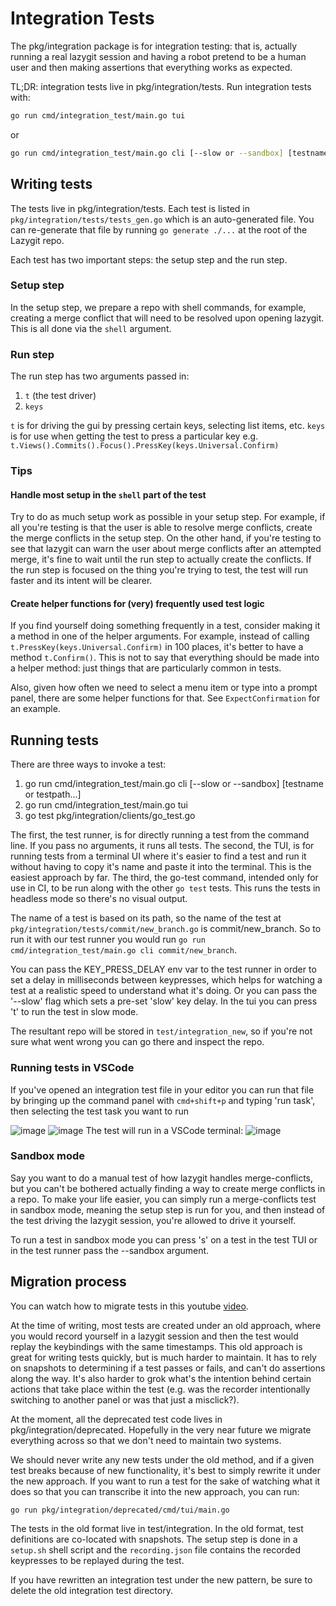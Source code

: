 # Integration Tests

The pkg/integration package is for integration testing: that is, actually running a real lazygit session and having a robot pretend to be a human user and then making assertions that everything works as expected.

TL;DR: integration tests live in pkg/integration/tests. Run integration tests with:

```sh
go run cmd/integration_test/main.go tui
```

or

```sh
go run cmd/integration_test/main.go cli [--slow or --sandbox] [testname or testpath...]
```

## Writing tests

The tests live in pkg/integration/tests. Each test is listed in `pkg/integration/tests/tests_gen.go` which is an auto-generated file. You can re-generate that file by running `go generate ./...` at the root of the Lazygit repo.

Each test has two important steps: the setup step and the run step.

### Setup step

In the setup step, we prepare a repo with shell commands, for example, creating a merge conflict that will need to be resolved upon opening lazygit. This is all done via the `shell` argument.

### Run step

The run step has two arguments passed in:

1. `t` (the test driver)
2. `keys`

`t` is for driving the gui by pressing certain keys, selecting list items, etc.
`keys` is for use when getting the test to press a particular key e.g. `t.Views().Commits().Focus().PressKey(keys.Universal.Confirm)`

### Tips

#### Handle most setup in the `shell` part of the test

Try to do as much setup work as possible in your setup step. For example, if all you're testing is that the user is able to resolve merge conflicts, create the merge conflicts in the setup step. On the other hand, if you're testing to see that lazygit can warn the user about merge conflicts after an attempted merge, it's fine to wait until the run step to actually create the conflicts. If the run step is focused on the thing you're trying to test, the test will run faster and its intent will be clearer.

#### Create helper functions for (very) frequently used test logic

If you find yourself doing something frequently in a test, consider making it a method in one of the helper arguments. For example, instead of calling `t.PressKey(keys.Universal.Confirm)` in 100 places, it's better to have a method `t.Confirm()`. This is not to say that everything should be made into a helper method: just things that are particularly common in tests.

Also, given how often we need to select a menu item or type into a prompt panel, there are some helper functions for that. See `ExpectConfirmation` for an example.

## Running tests

There are three ways to invoke a test:

1. go run cmd/integration_test/main.go cli [--slow or --sandbox] [testname or testpath...]
2. go run cmd/integration_test/main.go tui
3. go test pkg/integration/clients/go_test.go

The first, the test runner, is for directly running a test from the command line. If you pass no arguments, it runs all tests.
The second, the TUI, is for running tests from a terminal UI where it's easier to find a test and run it without having to copy it's name and paste it into the terminal. This is the easiest approach by far.
The third, the go-test command, intended only for use in CI, to be run along with the other `go test` tests. This runs the tests in headless mode so there's no visual output.

The name of a test is based on its path, so the name of the test at `pkg/integration/tests/commit/new_branch.go` is commit/new_branch. So to run it with our test runner you would run `go run cmd/integration_test/main.go cli commit/new_branch`.

You can pass the KEY_PRESS_DELAY env var to the test runner in order to set a delay in milliseconds between keypresses, which helps for watching a test at a realistic speed to understand what it's doing. Or you can pass the '--slow' flag which sets a pre-set 'slow' key delay. In the tui you can press 't' to run the test in slow mode.

The resultant repo will be stored in `test/integration_new`, so if you're not sure what went wrong you can go there and inspect the repo.

### Running tests in VSCode

If you've opened an integration test file in your editor you can run that file by bringing up the command panel with `cmd+shift+p` and typing 'run task', then selecting the test task you want to run

![image](https://user-images.githubusercontent.com/8456633/201500427-b86e129f-5f35-4d55-b7bd-fff5d8e4a04e.png)
![image](https://user-images.githubusercontent.com/8456633/201500431-903deb8c-c210-4054-8514-ab7088c7a839.png)
The test will run in a VSCode terminal:
![image](https://user-images.githubusercontent.com/8456633/201500446-b87abf11-9653-438f-8a9a-e0bf8abdb7ee.png)

### Sandbox mode

Say you want to do a manual test of how lazygit handles merge-conflicts, but you can't be bothered actually finding a way to create merge conflicts in a repo. To make your life easier, you can simply run a merge-conflicts test in sandbox mode, meaning the setup step is run for you, and then instead of the test driving the lazygit session, you're allowed to drive it yourself.

To run a test in sandbox mode you can press 's' on a test in the test TUI or in the test runner pass the --sandbox argument.

## Migration process

You can watch how to migrate tests in this youtube [video](https://youtu.be/cJtOJu6-HcA).

At the time of writing, most tests are created under an old approach, where you would record yourself in a lazygit session and then the test would replay the keybindings with the same timestamps. This old approach is great for writing tests quickly, but is much harder to maintain. It has to rely on snapshots to determining if a test passes or fails, and can't do assertions along the way. It's also harder to grok what's the intention behind certain actions that take place within the test (e.g. was the recorder intentionally switching to another panel or was that just a misclick?).

At the moment, all the deprecated test code lives in pkg/integration/deprecated. Hopefully in the very near future we migrate everything across so that we don't need to maintain two systems.

We should never write any new tests under the old method, and if a given test breaks because of new functionality, it's best to simply rewrite it under the new approach. If you want to run a test for the sake of watching what it does so that you can transcribe it into the new approach, you can run:

```
go run pkg/integration/deprecated/cmd/tui/main.go
```

The tests in the old format live in test/integration. In the old format, test definitions are co-located with snapshots. The setup step is done in a `setup.sh` shell script and the `recording.json` file contains the recorded keypresses to be replayed during the test.

If you have rewritten an integration test under the new pattern, be sure to delete the old integration test directory.
